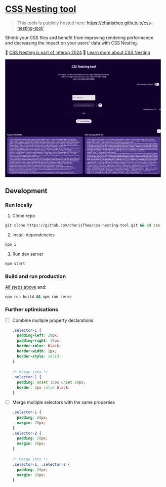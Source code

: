 # [CSS Nesting tool](https://charistheo.github.io/css-nesting-tool/)

> This tools is publicly hosted here: https://charistheo.github.io/css-nesting-tool/

Shrink your CSS files and benefit from improving rendering performance and decreasing the impact on your users' data with CSS Nesting.

🎉 [CSS Nesting is part of Interop 2024](https://github.com/web-platform-tests/interop/issues/420)
📖 [Learn more about CSS Nesting](https://developer.chrome.com/articles/css-nesting/)

![CSS nesting tool demo screenshot](./demo-screenshot.png)

## Development

### Run locally

1. Clone repo

```sh
git clone https://github.com/charisTheo/css-nesting-tool.git && cd css-nesting-tool
```

2. Install dependencies

```sh
npm i
```

3. Run dev server

```sh
npm start
```

### Build and run production

[All steps above](#run-locally) and:

```sh
npm run build && npm run serve
```

### Further optimisations

- [ ] Combine multiple property declarations

    ```css
    .selector-1 {
      padding-left: 20px; 
      padding-right: 10px;
      border-color: black;
      border-width: 2px;
      border-style: solid;
    }

    /* Merge into */
    .selector-1 {
      padding: unset 10px unset 20px;
      border: 2px solid black;
    }
    ```

- [ ] Merge multiple selectors with the same properties

    ```css
    .selector-1 {
      padding: 20px;
      margin: 20px;
    }
    .selector-2 {
      padding: 20px;
      margin: 20px;
    }

    /* Merge into */
    .selector-1, .selector-2 {
      padding: 20px;
      margin: 20px;
    }
    ```